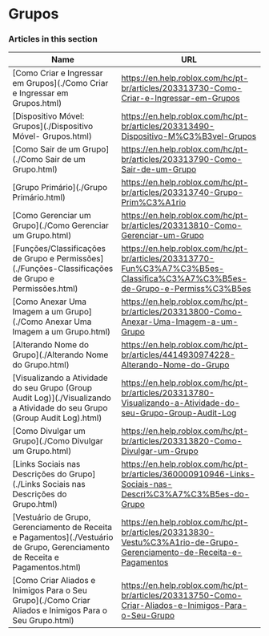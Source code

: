 # Grupos  
### Articles in this section
Name|URL
-|-
[Como Criar e Ingressar em Grupos](./Como Criar e Ingressar em Grupos.html) |https://en.help.roblox.com/hc/pt-br/articles/203313730-Como-Criar-e-Ingressar-em-Grupos
[Dispositivo Móvel: Grupos](./Dispositivo Móvel- Grupos.html) |https://en.help.roblox.com/hc/pt-br/articles/203313490-Dispositivo-M%C3%B3vel-Grupos
[Como Sair de um Grupo](./Como Sair de um Grupo.html) |https://en.help.roblox.com/hc/pt-br/articles/203313790-Como-Sair-de-um-Grupo
[Grupo Primário](./Grupo Primário.html) |https://en.help.roblox.com/hc/pt-br/articles/203313740-Grupo-Prim%C3%A1rio
[Como Gerenciar um Grupo](./Como Gerenciar um Grupo.html) |https://en.help.roblox.com/hc/pt-br/articles/203313810-Como-Gerenciar-um-Grupo
[Funções/Classificações de Grupo e Permissões](./Funções-Classificações de Grupo e Permissões.html) |https://en.help.roblox.com/hc/pt-br/articles/203313770-Fun%C3%A7%C3%B5es-Classifica%C3%A7%C3%B5es-de-Grupo-e-Permiss%C3%B5es
[Como Anexar Uma Imagem a um Grupo](./Como Anexar Uma Imagem a um Grupo.html) |https://en.help.roblox.com/hc/pt-br/articles/203313800-Como-Anexar-Uma-Imagem-a-um-Grupo
[Alterando Nome do Grupo](./Alterando Nome do Grupo.html) |https://en.help.roblox.com/hc/pt-br/articles/4414930974228-Alterando-Nome-do-Grupo
[Visualizando a Atividade do seu Grupo (Group Audit Log)](./Visualizando a Atividade do seu Grupo (Group Audit Log).html) |https://en.help.roblox.com/hc/pt-br/articles/203313780-Visualizando-a-Atividade-do-seu-Grupo-Group-Audit-Log
[Como Divulgar um Grupo](./Como Divulgar um Grupo.html) |https://en.help.roblox.com/hc/pt-br/articles/203313820-Como-Divulgar-um-Grupo
[Links Sociais nas Descrições do Grupo](./Links Sociais nas Descrições do Grupo.html) |https://en.help.roblox.com/hc/pt-br/articles/360000910946-Links-Sociais-nas-Descri%C3%A7%C3%B5es-do-Grupo
[Vestuário de Grupo, Gerenciamento de Receita e Pagamentos](./Vestuário de Grupo, Gerenciamento de Receita e Pagamentos.html) |https://en.help.roblox.com/hc/pt-br/articles/203313830-Vestu%C3%A1rio-de-Grupo-Gerenciamento-de-Receita-e-Pagamentos
[Como Criar Aliados e Inimigos Para o Seu Grupo](./Como Criar Aliados e Inimigos Para o Seu Grupo.html) |https://en.help.roblox.com/hc/pt-br/articles/203313750-Como-Criar-Aliados-e-Inimigos-Para-o-Seu-Grupo